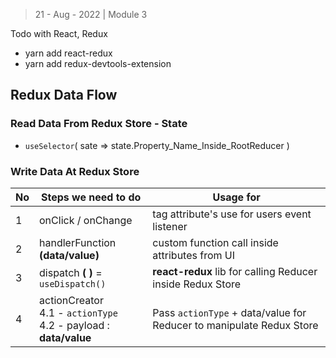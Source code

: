 > 21 - Aug - 2022 | Module 3

Todo with React, Redux

* yarn add react-redux
* yarn add redux-devtools-extension

## Redux Data Flow

### Read Data From Redux Store - State

* `useSelector`( sate => state.Property_Name_Inside_RootReducer )

### Write Data At Redux Store 



|No| Steps we need to do                | Usage for                                          |
|--|------------------------------------|----------------------------------------------------|
| 1| onClick / onChange                 | tag attribute's use for users event listener       |
| 2| handlerFunction **(data/value)**   | custom function call inside attributes from UI     |
| 3| dispatch **( )** = `useDispatch()` | **react-redux** lib for calling Reducer inside Redux Store  |
| 4| actionCreator <br/> 4.1 - `actionType` <br/> 4.2 - payload : **data/value**   | Pass `actionType` + data/value for Reducer to manipulate Redux Store    |
